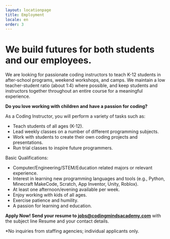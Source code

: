 ```yaml
---
layout: locationpage
title: Employment
locale: en
order: 3
---
```


# We build futures for both students and our employees.

We are looking for passionate coding instructors to teach K-12 students in after-school programs, weekend workshops, and camps. We maintain a low teacher-student ratio (about 1:4) where possible, and keep students and instructors together throughout an entire course for a meaningful experience.

**Do you love working with children and have a passion for coding?**

As a Coding Instructor, you will perform a variety of tasks such as:

- Teach students of all ages (K-12).
- Lead weekly classes on a number of different programming subjects.
- Work with students to create their own coding projects and presentations.
- Run trial classes to inspire future programmers.

Basic Qualifications:

- Computer/Engineering/STEM/Education related majors or relevant experience.
- Interest in learning new programming languages and tools (e.g., Python, Minecraft MakeCode, Scratch, App Inventor, Unity, Roblox).
- At least one afternoon/evening available per week.
- Enjoy working with kids of all ages.
- Exercise patience and humility.
- A passion for learning and education.

**Apply Now! Send your resume to jobs@codingmindsacademy.com** with the subject line Resume and your contact details.

*No inquiries from staffing agencies; individual applicants only.


